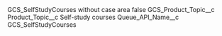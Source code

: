 <?xml version="1.0" encoding="UTF-8"?>
<CustomMetadata xmlns="http://soap.sforce.com/2006/04/metadata" xmlns:xsi="http://www.w3.org/2001/XMLSchema-instance" xmlns:xsd="http://www.w3.org/2001/XMLSchema">
    <label>GCS_SelfStudyCourses without case area</label>
    <protected>false</protected>
    <values>
        <field>GCS_Product_Topic__c</field>
        <value xsi:nil="true"/>
    </values>
    <values>
        <field>Product_Topic__c</field>
        <value xsi:type="xsd:string">Self-study courses</value>
    </values>
    <values>
        <field>Queue_API_Name__c</field>
        <value xsi:type="xsd:string">GCS_SelfStudyCourses</value>
    </values>
</CustomMetadata>
